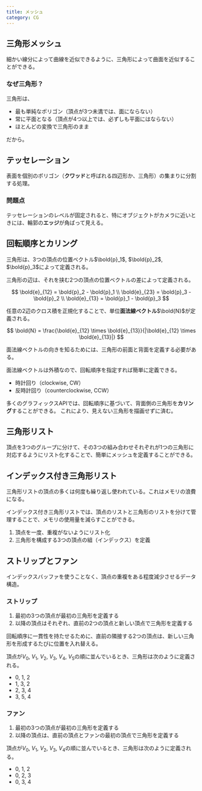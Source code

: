 ```yaml
---
title: メッシュ
category: CG
---
```


## 三角形メッシュ

細かい線分によって曲線を近似できるように、三角形によって曲面を近似することができる。

### なぜ三角形？

三角形は、

- 最も単純なポリゴン（頂点が3つ未満では、面にならない）
- 常に平面となる（頂点が4つ以上では、必ずしも平面にはならない）
- ほとんどの変換で三角形のまま

だから。

## テッセレーション

表面を個別のポリゴン（**クワッド**と呼ばれる四辺形か、三角形）の集まりに分割する処理。

### 問題点

テッセレーションのレベルが固定されると、特にオブジェクトがカメラに近いときには、輪郭の**エッジ**が角ばって見える。

## 回転順序とカリング

三角形は、3つの頂点の位置ベクトル$\bold{p}_1$, $\bold{p}_2$, $\bold{p}_3$によって定義される。

三角形の辺は、それを挟む2つの頂点の位置ベクトルの差によって定義される。

$$
\bold{e}_{12} = \bold{p}_2 - \bold{p}_1 \\
\bold{e}_{23} = \bold{p}_3 - \bold{p}_2 \\
\bold{e}_{13} = \bold{p}_1 - \bold{p}_3
$$

任意の2辺のクロス積を正規化することで、単位**面法線ベクトル**$\bold{N}$が定義される。

$$
\bold{N} = \frac{\bold{e}_{12} \times \bold{e}_{13}}{|\bold{e}_{12} \times \bold{e}_{13}|}
$$

面法線ベクトルの向きを知るためには、三角形の前面と背面を定義する必要がある。

面法線ベクトルは外積なので、回転順序を指定すれば簡単に定義できる。

- 時計回り（clockwise, CW）
- 反時計回り（counterclockwise, CCW）

多くのグラフィックスAPIでは、回転順序に基づいて、背面側の三角形を**カリング**することができる。
これにより、見えない三角形を描画せずに済む。

## 三角形リスト

頂点を3つのグループに分けて、その3つの組み合わせそれぞれが1つの三角形に対応するようにリスト化することで、簡単にメッシュを定義することができる。

## インデックス付き三角形リスト

三角形リストの頂点の多くは何度も繰り返し使われている。これはメモリの浪費になる。

インデックス付き三角形リストでは、頂点のリストと三角形のリストを分けて管理することで、メモリの使用量を減らすことができる。

1. 頂点を一度、重複がないようにリスト化
2. 三角形を構成する3つの頂点の組（インデックス）を定義

## ストリップとファン

インデックスバッファを使うことなく、頂点の重複をある程度減少させるデータ構造。

### ストリップ

1. 最初の3つの頂点が最初の三角形を定義する
2. 以降の頂点はそれぞれ、直前の2つの頂点と新しい頂点で三角形を定義する

回転順序に一貫性を持たせるために、直前の隣接する2つの頂点は、新しい三角形を形成するたびに位置を入れ替える。

頂点が$V_0$, $V_1$, $V_2$, $V_3$, $V_4$, $V_5$の順に並んでいるとき、三角形は次のように定義される。

- 0, 1, 2
- 1, 3, 2
- 2, 3, 4
- 3, 5, 4

### ファン

1. 最初の3つの頂点が最初の三角形を定義する
2. 以降の頂点は、直前の頂点とファンの最初の頂点で三角形を定義する

頂点が$V_0$, $V_1$, $V_2$, $V_3$, $V_4$の順に並んでいるとき、三角形は次のように定義される。

- 0, 1, 2
- 0, 2, 3
- 0, 3, 4
